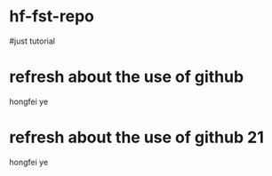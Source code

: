 # hf-fst-repo
#just tutorial
# refresh about the use of github
hongfei ye
# refresh about the use of github 21
hongfei ye
